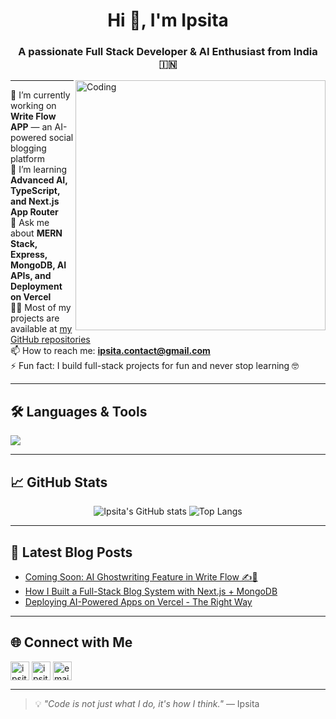 <!-- Profile README -->

<h1 align="center">Hi 👋, I'm Ipsita</h1>
<h3 align="center">A passionate Full Stack Developer & AI Enthusiast from India 🇮🇳</h3>

<img align="right" alt="Coding" width="400" src="https://cdn.dribbble.com/users/1162077/screenshots/3848914/media/7ed7d5ca074b48b328150e5a231e8d1f.gif">

---

🔭 I’m currently working on **Write Flow APP** — an AI-powered social blogging platform  
🌱 I’m learning **Advanced AI, TypeScript, and Next.js App Router**  
💬 Ask me about **MERN Stack, Express, MongoDB, AI APIs, and Deployment on Vercel**  
👩‍💻 Most of my projects are available at [my GitHub repositories](https://github.com/ipsita5-dut?tab=repositories)  
📫 How to reach me: **[ipsita.contact@gmail.com](mailto:ipsita.contact@gmail.com)**  
⚡ Fun fact: I build full-stack projects for fun and never stop learning 🤓

---

## 🛠️ Languages & Tools

<p align="left">
  <img src="https://skillicons.dev/icons?i=js,ts,react,nextjs,nodejs,express,mongodb,postgres,python,fastapi,git,github,vscode,vercel,figma" />
</p>

---

## 📈 GitHub Stats

<p align="center">
  <img src="https://github-readme-stats.vercel.app/api?username=ipsita5-dut&show_icons=true&theme=radical" alt="Ipsita's GitHub stats" />
  <img src="https://github-readme-stats.vercel.app/api/top-langs/?username=ipsita5-dut&layout=compact&theme=radical" alt="Top Langs" />
</p>

---

## 📝 Latest Blog Posts

<!-- BLOG-POST-LIST:START -->
- [Coming Soon: AI Ghostwriting Feature in Write Flow ✍️🧠](#)
- [How I Built a Full-Stack Blog System with Next.js + MongoDB](#)
- [Deploying AI-Powered Apps on Vercel - The Right Way](#)
<!-- BLOG-POST-LIST:END -->

---

## 🌐 Connect with Me

<p align="left">
  <a href="https://linkedin.com/in/ipsita5" target="blank"><img align="center" src="https://cdn.jsdelivr.net/gh/devicons/devicon/icons/linkedin/linkedin-original.svg" alt="ipsita5" height="30" width="30" /></a>
  <a href="https://twitter.com/ipsita_codes" target="blank"><img align="center" src="https://cdn.jsdelivr.net/gh/devicons/devicon/icons/twitter/twitter-original.svg" alt="ipsita_codes" height="30" width="30" /></a>
  <a href="mailto:ipsita.contact@gmail.com" target="blank"><img align="center" src="https://cdn.jsdelivr.net/gh/devicons/devicon/icons/google/google-original.svg" alt="email" height="30" width="30" /></a>
</p>

---

> 💡 *"Code is not just what I do, it's how I think."* — Ipsita

